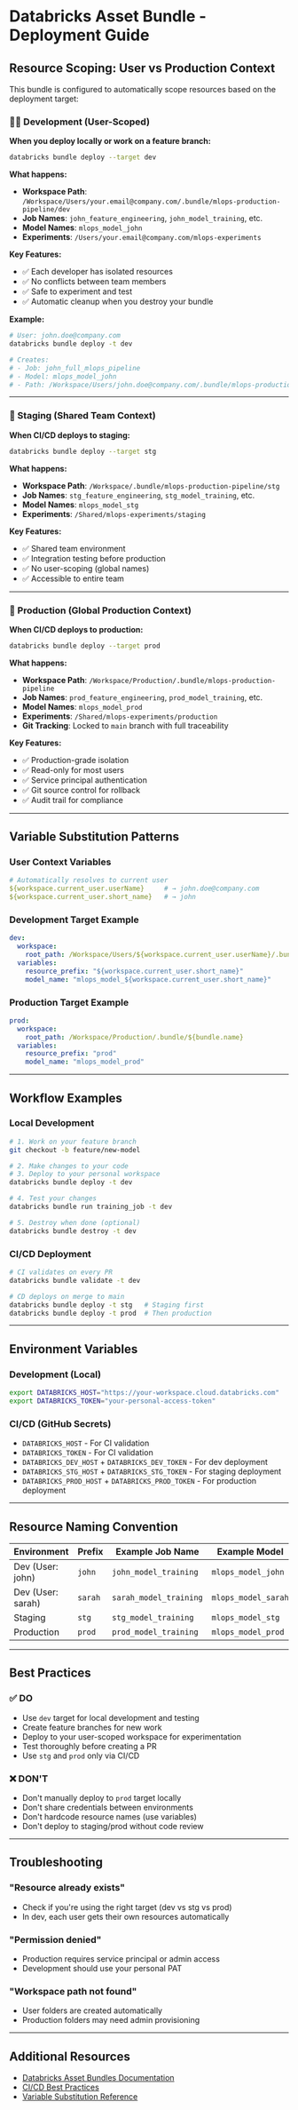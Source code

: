 # Databricks Asset Bundle - Deployment Guide

## Resource Scoping: User vs Production Context

This bundle is configured to automatically scope resources based on the deployment target:

### 🧑‍💻 Development (User-Scoped)

**When you deploy locally or work on a feature branch:**

```bash
databricks bundle deploy --target dev
```

**What happens:**
- **Workspace Path**: `/Workspace/Users/your.email@company.com/.bundle/mlops-production-pipeline/dev`
- **Job Names**: `john_feature_engineering`, `john_model_training`, etc.
- **Model Names**: `mlops_model_john`
- **Experiments**: `/Users/your.email@company.com/mlops-experiments`

**Key Features:**
- ✅ Each developer has isolated resources
- ✅ No conflicts between team members
- ✅ Safe to experiment and test
- ✅ Automatic cleanup when you destroy your bundle

**Example:**
```bash
# User: john.doe@company.com
databricks bundle deploy -t dev

# Creates:
# - Job: john_full_mlops_pipeline
# - Model: mlops_model_john
# - Path: /Workspace/Users/john.doe@company.com/.bundle/mlops-production-pipeline/dev
```

---

### 🧪 Staging (Shared Team Context)

**When CI/CD deploys to staging:**

```bash
databricks bundle deploy --target stg
```

**What happens:**
- **Workspace Path**: `/Workspace/.bundle/mlops-production-pipeline/stg`
- **Job Names**: `stg_feature_engineering`, `stg_model_training`, etc.
- **Model Names**: `mlops_model_stg`
- **Experiments**: `/Shared/mlops-experiments/staging`

**Key Features:**
- ✅ Shared team environment
- ✅ Integration testing before production
- ✅ No user-scoping (global names)
- ✅ Accessible to entire team

---

### 🚀 Production (Global Production Context)

**When CI/CD deploys to production:**

```bash
databricks bundle deploy --target prod
```

**What happens:**
- **Workspace Path**: `/Workspace/Production/.bundle/mlops-production-pipeline`
- **Job Names**: `prod_feature_engineering`, `prod_model_training`, etc.
- **Model Names**: `mlops_model_prod`
- **Experiments**: `/Shared/mlops-experiments/production`
- **Git Tracking**: Locked to `main` branch with full traceability

**Key Features:**
- ✅ Production-grade isolation
- ✅ Read-only for most users
- ✅ Service principal authentication
- ✅ Git source control for rollback
- ✅ Audit trail for compliance

---

## Variable Substitution Patterns

### User Context Variables

```yaml
# Automatically resolves to current user
${workspace.current_user.userName}     # → john.doe@company.com
${workspace.current_user.short_name}   # → john
```

### Development Target Example

```yaml
dev:
  workspace:
    root_path: /Workspace/Users/${workspace.current_user.userName}/.bundle/${bundle.name}/${bundle.target}
  variables:
    resource_prefix: "${workspace.current_user.short_name}"
    model_name: "mlops_model_${workspace.current_user.short_name}"
```

### Production Target Example

```yaml
prod:
  workspace:
    root_path: /Workspace/Production/.bundle/${bundle.name}
  variables:
    resource_prefix: "prod"
    model_name: "mlops_model_prod"
```

---

## Workflow Examples

### Local Development

```bash
# 1. Work on your feature branch
git checkout -b feature/new-model

# 2. Make changes to your code
# 3. Deploy to your personal workspace
databricks bundle deploy -t dev

# 4. Test your changes
databricks bundle run training_job -t dev

# 5. Destroy when done (optional)
databricks bundle destroy -t dev
```

### CI/CD Deployment

```bash
# CI validates on every PR
databricks bundle validate -t dev

# CD deploys on merge to main
databricks bundle deploy -t stg   # Staging first
databricks bundle deploy -t prod  # Then production
```

---

## Environment Variables

### Development (Local)
```bash
export DATABRICKS_HOST="https://your-workspace.cloud.databricks.com"
export DATABRICKS_TOKEN="your-personal-access-token"
```

### CI/CD (GitHub Secrets)
- `DATABRICKS_HOST` - For CI validation
- `DATABRICKS_TOKEN` - For CI validation
- `DATABRICKS_DEV_HOST` + `DATABRICKS_DEV_TOKEN` - For dev deployment
- `DATABRICKS_STG_HOST` + `DATABRICKS_STG_TOKEN` - For staging deployment
- `DATABRICKS_PROD_HOST` + `DATABRICKS_PROD_TOKEN` - For production deployment

---

## Resource Naming Convention

| Environment | Prefix | Example Job Name | Example Model |
|-------------|--------|------------------|---------------|
| Dev (User: john) | `john` | `john_model_training` | `mlops_model_john` |
| Dev (User: sarah) | `sarah` | `sarah_model_training` | `mlops_model_sarah` |
| Staging | `stg` | `stg_model_training` | `mlops_model_stg` |
| Production | `prod` | `prod_model_training` | `mlops_model_prod` |

---

## Best Practices

### ✅ DO

- Use `dev` target for local development and testing
- Create feature branches for new work
- Deploy to your user-scoped workspace for experimentation
- Test thoroughly before creating a PR
- Use `stg` and `prod` only via CI/CD

### ❌ DON'T

- Don't manually deploy to `prod` target locally
- Don't share credentials between environments
- Don't hardcode resource names (use variables)
- Don't deploy to staging/prod without code review

---

## Troubleshooting

### "Resource already exists"
- Check if you're using the right target (dev vs stg vs prod)
- In dev, each user gets their own resources automatically

### "Permission denied"
- Production requires service principal or admin access
- Development should use your personal PAT

### "Workspace path not found"
- User folders are created automatically
- Production folders may need admin provisioning

---

## Additional Resources

- [Databricks Asset Bundles Documentation](https://docs.databricks.com/dev-tools/bundles/)
- [CI/CD Best Practices](https://docs.databricks.com/repos/ci-cd-techniques-with-repos.html)
- [Variable Substitution Reference](https://docs.databricks.com/dev-tools/bundles/settings.html)
